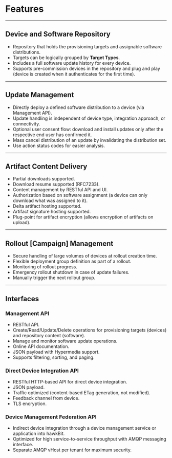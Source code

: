 # Features

---

## Device and Software Repository

- Repository that holds the provisioning targets and assignable software distributions.  
- Targets can be logically grouped by **Target Types**.  
- Includes a full software update history for every device.  
- Supports pre-commission devices in the repository and plug and play (device is created when it authenticates for the first time).  

---

## Update Management

- Directly deploy a defined software distribution to a device (via Management API).  
- Update handling is independent of device type, integration approach, or connectivity.  
- Optional user consent flow: download and install updates only after the respective end user has confirmed it.  
- Mass cancel distribution of an update by invalidating the distribution set.  
- Use action status codes for easier analysis.  

---

## Artifact Content Delivery

- Partial downloads supported.  
- Download resume supported (RFC7233).  
- Content management by RESTful API and UI.  
- Authorization based on software assignment (a device can only download what was assigned to it).  
- Delta artifact hosting supported.  
- Artifact signature hosting supported.  
- Plug-point for artifact encryption (allows encryption of artifacts on upload).  

---

## Rollout [Campaign] Management

- Secure handling of large volumes of devices at rollout creation time.  
- Flexible deployment group definition as part of a rollout.  
- Monitoring of rollout progress.  
- Emergency rollout shutdown in case of update failures.  
- Manually trigger the next rollout group.  

---

## Interfaces

### Management API
- RESTful API.  
- Create/Read/Update/Delete operations for provisioning targets (devices) and repository content (software).  
- Manage and monitor software update operations.  
- Online API documentation.  
- JSON payload with Hypermedia support.  
- Supports filtering, sorting, and paging.  

### Direct Device Integration API
- RESTful HTTP-based API for direct device integration.  
- JSON payload.  
- Traffic optimized (content-based ETag generation, not modified).  
- Feedback channel from device.  
- TLS encryption.  

### Device Management Federation API
- Indirect device integration through a device management service or application into hawkBit.  
- Optimized for high service-to-service throughput with AMQP messaging interface.  
- Separate AMQP vHost per tenant for maximum security.  

